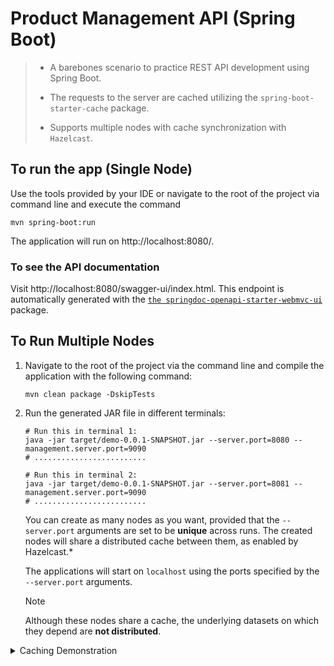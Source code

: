 # Product Management API (Spring Boot)

> - A barebones scenario to practice REST API development using Spring Boot.
>
> - The requests to the server are cached utilizing the `spring-boot-starter-cache` package.
>
> - Supports multiple nodes with cache synchronization with `Hazelcast`.

## To run the app (Single Node)

Use the tools provided by your IDE or navigate to the root of the project via command line and execute the command

```shell
mvn spring-boot:run
```

The application will run on http://localhost:8080/.

### To see the API documentation

Visit http://localhost:8080/swagger-ui/index.html. This endpoint is automatically generated with the
[
`the springdoc-openapi-starter-webmvc-ui`](https://central.sonatype.com/artifact/org.springdoc/springdoc-openapi-starter-webmvc-ui)
package.

## To Run Multiple Nodes

1. Navigate to the root of the project via the command line and compile the application with the following command:

    ```shell
    mvn clean package -DskipTests
    ```

2. Run the generated JAR file in different terminals:

    ```shell
    # Run this in terminal 1:
    java -jar target/demo-0.0.1-SNAPSHOT.jar --server.port=8080 --management.server.port=9090
    # .........................

    # Run this in terminal 2:
    java -jar target/demo-0.0.1-SNAPSHOT.jar --server.port=8081 --management.server.port=9090
    # .........................
    ```

   You can create as many nodes as you want, provided that the `--server.port` arguments are set to be **unique** across
   runs.
   The created nodes will share a distributed cache between them, as enabled by Hazelcast.*

   The applications will start on `localhost` using the ports specified by the `--server.port` arguments.

   > [!NOTE]
   > Although these nodes share a cache, the underlying datasets on which they depend are **not distributed**.

<details>

<summary>Caching Demonstration</summary>

For convenience, the application uses an in-memory H2 database, which does not support distributed operations. However, this setup clearly demonstrates distributed caching communication between the nodes, as shown in the following example.

### Example

> Prerequisites: two nodes running on ports 8080 and 8081 on localhost (see [To Run Multiple Nodes](#to-run-multiple-nodes)).

> [!NOTE]
> These examples rely on the assumption that all H2 databases start out empty.

1. Add a product to the node running on port 8080:
   ```shell
   curl --location 'http://localhost:8080/products/' \
   --header 'Content-Type: application/json' \
   --data '{
       "name": "laptop1",
       "price": 100
   }'

   # Expected response:
   # {
   #     "id": 1,
   #     "name": "laptop1",
   #     "price": 100
   # }
   ```

2. Search for the added product on the other node (port 8081):
   ```shell
   curl --location 'http://localhost:8081/products/1'

   # Expected response: 404 since the product is not in the global cache or in the local DB.
   ```

3. Search for the added product on the original node (port 8080):
   ```shell
   curl --location 'http://localhost:8080/products/1'

   # Expected response:
   # {
   #     "id": 1,
   #     "name": "laptop1",
   #     "price": 100
   # }
   ```
   This saves the response in the distributed cache.

4. Repeat step 2:
   ```shell
   curl --location 'http://localhost:8081/products/1'

   # Expected response (retrieved from the distributed cache):
   # {
   #     "id": 1,
   #     "name": "laptop1",
   #     "price": 100
   # }
   ```

</details>

